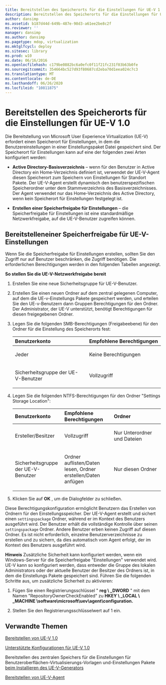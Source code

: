 ```yaml
---
title: Bereitstellen des Speicherorts für die Einstellungen für UE-V 1.0
description: Bereitstellen des Speicherorts für die Einstellungen für UE-V 1.0
author: dansimp
ms.assetid: b187d44d-649b-487e-98d3-a61ee2be8c2f
ms.reviewer: ''
manager: dansimp
ms.author: dansimp
ms.pagetype: mdop, virtualization
ms.mktglfcycl: deploy
ms.sitesec: library
ms.prod: w10
ms.date: 06/16/2016
ms.openlocfilehash: c179be0882bc6a0efc0f11f21fc231f03b63b0fe
ms.sourcegitcommit: 354664bc527d93f80687cd2eba70d1eea024c7c3
ms.translationtype: MT
ms.contentlocale: de-DE
ms.lasthandoff: 06/26/2020
ms.locfileid: "10811875"
---
```

# Bereitstellen des Speicherorts für die Einstellungen für UE-V 1.0


Die Bereitstellung von Microsoft User Experience Virtualization (UE-V) erfordert einen Speicherort für Einstellungen, in dem die Benutzereinstellungen in einer Einstellungspaket Datei gespeichert sind. Der Speicherort für Einstellungen kann auf eine der folgenden zwei Arten konfiguriert werden:

-   **Active Directory-Basisverzeichnis** – wenn für den Benutzer in Active Directory ein Home-Verzeichnis definiert ist, verwendet der UE-V-Agent diesen Speicherort zum Speichern von Einstellungen für Standort Pakete. Der UE-V-Agent erstellt dynamisch den benutzerspezifischen Speicherordner unter dem Stammverzeichnis des Basisverzeichnisses. Der Agent verwendet nur das Home-Verzeichnis des Active Directory, wenn kein Speicherort für Einstellungen festgelegt ist.

-   **Erstellen einer Speicherfreigabe für Einstellungen** – die Speicherfreigabe für Einstellungen ist eine standardmäßige Netzwerkfreigabe, auf die UE-V-Benutzer zugreifen können.

## Bereitstelleneiner Speicherfreigabe für UE-V-Einstellungen


Wenn Sie die Speicherfreigabe für Einstellungen erstellen, sollten Sie den Zugriff nur auf Benutzer beschränken, die Zugriff benötigen. Die erforderlichen Berechtigungen werden in den folgenden Tabellen angezeigt.

**So stellen Sie die UE-V-Netzwerkfreigabe bereit**

1.  Erstellen Sie eine neue Sicherheitsgruppe für UE-V-Benutzer.

2.  Erstellen Sie einen neuen Ordner auf dem zentral gelegenen Computer, auf dem die UE-v-Einstellungs Pakete gespeichert werden, und erteilen Sie den UE-v-Benutzern dann Gruppen Berechtigungen für den Ordner. Der Administrator, der UE-V unterstützt, benötigt Berechtigungen für diesen freigegebenen Ordner.

3.  Legen Sie die folgenden SMB-Berechtigungen (Freigabeebene) für den Ordner für die Einstellung des Speicherorts fest:

    <table>
    <colgroup>
    <col width="50%" />
    <col width="50%" />
    </colgroup>
    <thead>
    <tr class="header">
    <th align="left"><strong>Benutzerkonto</strong></th>
    <th align="left"><strong>Empfohlene Berechtigungen</strong></th>
    </tr>
    </thead>
    <tbody>
    <tr class="odd">
    <td align="left"><p>Jeder</p></td>
    <td align="left"><p>Keine Berechtigungen</p></td>
    </tr>
    <tr class="even">
    <td align="left"><p>Sicherheitsgruppe der UE-V-Benutzer</p></td>
    <td align="left"><p>Vollzugriff</p></td>
    </tr>
    </tbody>
    </table>

     

4.  Legen Sie die folgenden NTFS-Berechtigungen für den Ordner "Settings Storage Location":

    <table>
    <colgroup>
    <col width="33%" />
    <col width="33%" />
    <col width="33%" />
    </colgroup>
    <thead>
    <tr class="header">
    <th align="left"><strong>Benutzerkonto</strong></th>
    <th align="left"><strong>Empfohlene Berechtigungen</strong></th>
    <th align="left"><strong>Ordner</strong></th>
    </tr>
    </thead>
    <tbody>
    <tr class="odd">
    <td align="left"><p>Ersteller/Besitzer</p></td>
    <td align="left"><p>Vollzugriff</p></td>
    <td align="left"><p>Nur Unterordner und Dateien</p></td>
    </tr>
    <tr class="even">
    <td align="left"><p>Sicherheitsgruppe der UE-V-Benutzer</p></td>
    <td align="left"><p>Ordner auflisten/Daten lesen, Ordner erstellen/Daten anfügen</p></td>
    <td align="left"><p>Nur diesen Ordner</p></td>
    </tr>
    </tbody>
    </table>

     

5.  Klicken Sie auf **OK** , um die Dialogfelder zu schließen.

Diese Berechtigungskonfiguration ermöglicht Benutzern das Erstellen von Ordnern für den Einstellungsspeicher. Der UE-V-Agent erstellt und sichert einen `settingspackage` Ordner, während er im Kontext des Benutzers ausgeführt wird. Der Benutzer erhält die vollständige Kontrolle über seinen `settingspackage` Ordner. Andere Benutzer erben keinen Zugriff auf diesen Ordner. Es ist nicht erforderlich, einzelne Benutzerverzeichnisse zu erstellen und zu sichern, da dies automatisch vom Agent erfolgt, der im Kontext des Benutzers ausgeführt wird.

**Hinweis**  Zusätzliche Sicherheit kann konfiguriert werden, wenn ein Windows-Server für die Speicherfreigabe "Einstellungen" verwendet wird. UE-V kann so konfiguriert werden, dass entweder die Gruppe des lokalen Administrators oder der aktuelle Benutzer der Besitzer des Ordners ist, in dem die Einstellungs Pakete gespeichert sind. Führen Sie die folgenden Schritte aus, um zusätzliche Sicherheit zu aktivieren:

1.  Fügen Sie einen Registrierungsschlüssel " **reg \ _DWORD** " mit dem Namen "RepositoryOwnerCheckEnabled" zu **HKEY \ _LOCAL \ _MACHINE \\software\\microsoft\\uev\\agent\\configuration.**

2.  Stellen Sie den Registrierungsschlüsselwert auf 1 ein.

 

## Verwandte Themen


[Bereitstellen von UE-V 1.0](deploying-ue-v-10.md)

[Unterstützte Konfigurationen für UE-V 1.0](supported-configurations-for-ue-v-10.md)

Bereitstellen des zentralen Speichers für die Einstellungen für Benutzeroberflächen-Virtualisierungs-Vorlagen und-Einstellungen Pakete [beim Installieren des UE-V-Generators](installing-the-ue-v-generator.md)

[Bereitstellen von UE-V-Agent](deploying-the-ue-v-agent.md)

 

 





